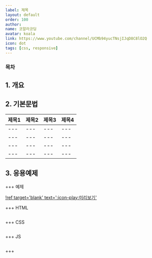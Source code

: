 ```yaml
---
label: 제목
layout: default
order: 100
author:
name: 코알라코딩
avatar: koala
link: https://www.youtube.com/channel/UCMb94yucTNsjIJqD8C8lO2Q
icon: dot
tags: [css, responsive]
---
```



### 목차 <!-- omit in toc -->

## 1. 개요

>

## 2. 기본문법

| 제목1 | 제목2 | 제목3 | 제목4 |
| ----- | ----- | ----- | ----- |
| ---   | ---   | ---   | ---   |
| ---   | ---   | ---   | ---   |
| ---   | ---   | ---   | ---   |
| ---   | ---   | ---   | ---   |

## 3. 응용예제

+++ 예제

[!ref target='blank' text=':icon-play:미리보기'](https://qwerewqwerew.github.io/source/jq/9)

+++ HTML

```html # html

```

+++ CSS

```css # css

```

+++ JS

```js # javascript

```

+++
